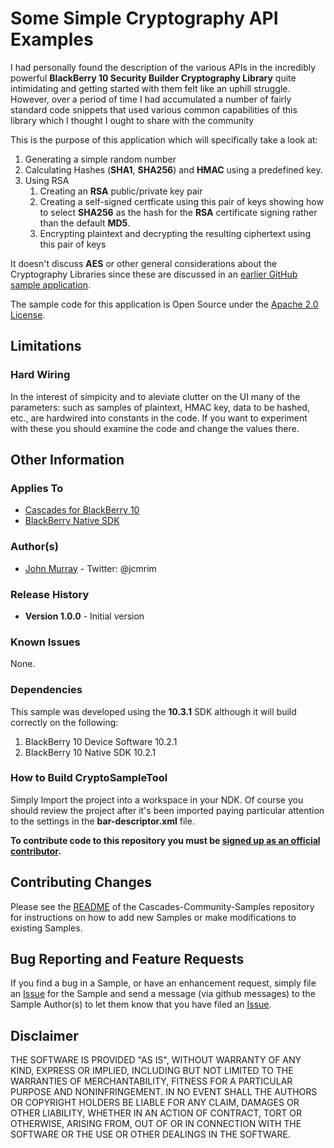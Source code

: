 # Some Simple Cryptography API Examples

I had personally found the description of the various APIs in the incredibly powerful **BlackBerry 10 Security Builder Cryptography Library** quite intimidating and getting started with them felt like an uphill struggle. However, over a period of time I had accumulated a number of fairly standard code snippets that used various common capabilities of this library which I thought I ought to share with the community

This is the purpose of this application which will specifically take a look at:

1. Generating a simple random number
2. Calculating Hashes (**SHA1**, **SHA256**) and **HMAC** using a predefined key.
3. Using RSA
	1. Creating an **RSA** public/private key pair
	2. Creating a self-signed certficate using this pair of keys showing how to select **SHA256** as the hash for the **RSA** certificate signing rather than the default **MD5**.
	3. Encrypting plaintext and decrypting the resulting ciphertext using this pair of keys

It doesn't discuss **AES** or other general considerations about the Cryptography Libraries since these are discussed in an [earlier GitHub sample application](https://github.com/blackberry/Cascades-Community-Samples/tree/master/AESCryptoDemo).

The sample code for this application is Open Source under 
the [Apache 2.0 License](http://www.apache.org/licenses/LICENSE-2.0.html).

## Limitations

### Hard Wiring

In the interest of simpicity and to aleviate clutter on the UI many of the parameters: such as samples of plaintext, HMAC key, data to be hashed, etc., are hardwired into constants in the code. If you want to experiment with these you should examine the code and change the values there.

## Other Information

### Applies To

* [Cascades for BlackBerry 10](https://developer.blackberry.com/cascades/)
* [BlackBerry Native SDK](http://developer.blackberry.com/native/)

### Author(s)

* [John Murray](https://github.com/jcmurray) - Twitter: @jcmrim

### Release History

* **Version 1.0.0** - Initial version

### Known Issues

None.

### Dependencies

This sample was developed using the **10.3.1** SDK although it will build correctly on the following:

1. BlackBerry 10 Device Software 10.2.1
1. BlackBerry 10 Native SDK 10.2.1

### How to Build CryptoSampleTool

Simply Import the project into a workspace in your NDK. Of course you should review the project after it's been imported paying particular attention to the settings in the 
**bar-descriptor.xml** file.
 
**To contribute code to this repository you must be [signed up as an 
official contributor](http://blackberry.github.com/howToContribute.html).**


## Contributing Changes

Please see the [README](https://github.com/blackberry/Cascades-Community-Samples/blob/master/README.md) 
of the Cascades-Community-Samples repository for instructions on how to add new Samples or 
make modifications to existing Samples.


## Bug Reporting and Feature Requests

If you find a bug in a Sample, or have an enhancement request, simply file 
an [Issue](https://github.com/blackberry/Cascades-Community-Samples/issues) for 
the Sample and send a message (via github messages) to the Sample Author(s) to let 
them know that you have filed an [Issue](https://github.com/blackberry/Cascades-Community-Samples/issues).


## Disclaimer

THE SOFTWARE IS PROVIDED "AS IS", WITHOUT WARRANTY OF ANY KIND, EXPRESS OR IMPLIED, INCLUDING 
BUT NOT LIMITED TO THE WARRANTIES OF MERCHANTABILITY, FITNESS FOR A PARTICULAR PURPOSE 
AND NONINFRINGEMENT. IN NO EVENT SHALL THE AUTHORS OR COPYRIGHT HOLDERS BE LIABLE FOR 
ANY CLAIM, DAMAGES OR OTHER LIABILITY, WHETHER IN AN ACTION OF CONTRACT, TORT OR 
OTHERWISE, ARISING FROM, OUT OF OR IN CONNECTION WITH THE SOFTWARE OR THE USE OR 
OTHER DEALINGS IN THE SOFTWARE.